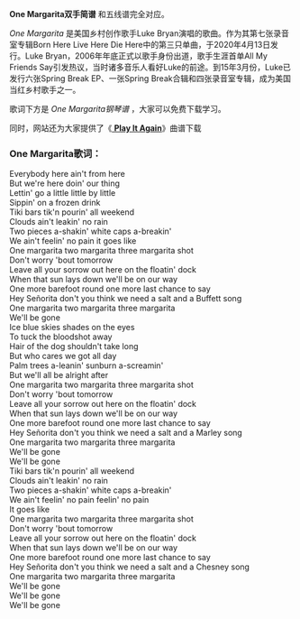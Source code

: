 

**One Margarita双手简谱** 和五线谱完全对应。

_One Margarita_ 是美国乡村创作歌手Luke Bryan演唱的歌曲。作为其第七张录音室专辑Born Here Live Here Die
Here中的第三只单曲，于2020年4月13日发行。Luke Bryan，2006年年底正式以歌手身份出道，歌手生涯首单All My Friends
Say引发热议，当时诸多音乐人看好Luke的前途。到15年3月份，Luke已发行六张Spring Break EP、一张Spring
Break合辑和四张录音室专辑，成为美国当红乡村歌手之一。

歌词下方是 _One Margarita钢琴谱_ ，大家可以免费下载学习。

同时，网站还为大家提供了《[ **Play It Again**](Music-4111-Play-It-Again-Luke-Bryan.html
"Play It Again")》曲谱下载

### One Margarita歌词：

Everybody here ain't from here  
But we're here doin' our thing  
Lettin' go a little little by little  
Sippin' on a frozen drink  
Tiki bars tik'n pourin' all weekend  
Clouds ain't leakin' no rain  
Two pieces a-shakin' white caps a-breakin'  
We ain't feelin' no pain it goes like  
One margarita two margarita three margarita shot  
Don't worry 'bout tomorrow  
Leave all your sorrow out here on the floatin' dock  
When that sun lays down we'll be on our way  
One more barefoot round one more last chance to say  
Hey Señorita don't you think we need a salt and a Buffett song  
One margarita two margarita three margarita  
We'll be gone  
Ice blue skies shades on the eyes  
To tuck the bloodshot away  
Hair of the dog shouldn't take long  
But who cares we got all day  
Palm trees a-leanin' sunburn a-screamin'  
But we'll all be alright after  
One margarita two margarita three margarita shot  
Don't worry 'bout tomorrow  
Leave all your sorrow out here on the floatin' dock  
When that sun lays down we'll be on our way  
One more barefoot round one more last chance to say  
Hey Señorita don't you think we need a salt and a Marley song  
One margarita two margarita three margarita  
We'll be gone  
We'll be gone  
Tiki bars tik'n pourin' all weekend  
Clouds ain't leakin' no rain  
Two pieces a-shakin' white caps a-breakin'  
We ain't feelin' no pain feelin' no pain  
It goes like  
One margarita two margarita three margarita shot  
Don't worry 'bout tomorrow  
Leave all your sorrow out here on the floatin' dock  
When that sun lays down we'll be on our way  
One more barefoot round one more last chance to say  
Hey Señorita don't you think we need a salt and a Chesney song  
One margarita two margarita three margarita  
We'll be gone  
We'll be gone  
We'll be gone

